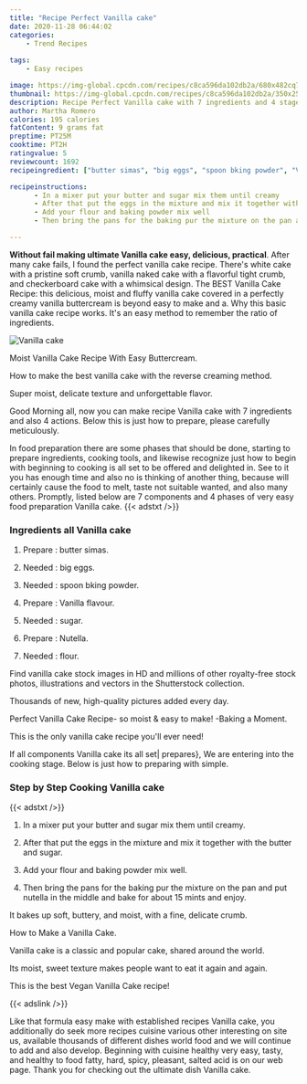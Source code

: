 ```yaml
---
title: "Recipe Perfect Vanilla cake"
date: 2020-11-28 06:44:02
categories:
    - Trend Recipes
    
tags:
    - Easy recipes

image: https://img-global.cpcdn.com/recipes/c8ca596da102db2a/680x482cq70/vanilla-cake-recipe-main-photo.jpg
thumbnail: https://img-global.cpcdn.com/recipes/c8ca596da102db2a/350x250cq70/vanilla-cake-recipe-main-photo.jpg
description: Recipe Perfect Vanilla cake with 7 ingredients and 4 stages of easy cooking.
author: Martha Romero
calories: 195 calories
fatContent: 9 grams fat
preptime: PT25M
cooktime: PT2H
ratingvalue: 5
reviewcount: 1692
recipeingredient: ["butter simas", "big eggs", "spoon bking powder", "Vanilla flavour", "sugar", "Nutella", "flour"]

recipeinstructions: 
      - In a mixer put your butter and sugar mix them until creamy 
      - After that put the eggs in the mixture and mix it together with the butter and sugar 
      - Add your flour and baking powder mix well 
      - Then bring the pans for the baking pur the mixture on the pan and put nutella in the middle and bake for about 15 mints and enjoy

---
```




**Without fail making ultimate Vanilla cake easy, delicious, practical**. After many cake fails, I found the perfect vanilla cake recipe. There&#39;s white cake with a pristine soft crumb, vanilla naked cake with a flavorful tight crumb, and checkerboard cake with a whimsical design. The BEST Vanilla Cake Recipe: this delicious, moist and fluffy vanilla cake covered in a perfectly creamy vanilla buttercream is beyond easy to make and a. Why this basic vanilla cake recipe works. It&#39;s an easy method to remember the ratio of ingredients.


![Vanilla cake](https://img-global.cpcdn.com/recipes/c8ca596da102db2a/680x482cq70/vanilla-cake-recipe-main-photo.jpg "Vanilla cake")



Moist Vanilla Cake Recipe With Easy Buttercream.

How to make the best vanilla cake with the reverse creaming method.

Super moist, delicate texture and unforgettable flavor.


Good Morning all, now you can make recipe Vanilla cake with 7 ingredients and also 4 actions. Below this is just how to prepare, please carefully meticulously.

In food preparation there are some phases that should be done, starting to prepare ingredients, cooking tools, and likewise recognize just how to begin with beginning to cooking is all set to be offered and delighted in. See to it you has enough time and also no is thinking of another thing, because will certainly cause the food to melt, taste not suitable wanted, and also many others. Promptly, listed below are 7 components and 4 phases of very easy food preparation Vanilla cake.
{{< adstxt />}}

### Ingredients all Vanilla cake


1. Prepare  : butter simas.

1. Needed  : big eggs.

1. Needed  : spoon bking powder.

1. Prepare  : Vanilla flavour.

1. Needed  : sugar.

1. Prepare  : Nutella.

1. Needed  : flour.


Find vanilla cake stock images in HD and millions of other royalty-free stock photos, illustrations and vectors in the Shutterstock collection.

Thousands of new, high-quality pictures added every day.

Perfect Vanilla Cake Recipe- so moist &amp; easy to make! -Baking a Moment.

This is the only vanilla cake recipe you&#39;ll ever need!


If all components Vanilla cake its all set| prepares}, We are entering into the cooking stage. Below is just how to preparing with simple.

### Step by Step Cooking Vanilla cake

{{< adstxt />}}


1. In a mixer put your butter and sugar mix them until creamy.



1. After that put the eggs in the mixture and mix it together with the butter and sugar.



1. Add your flour and baking powder mix well.



1. Then bring the pans for the baking pur the mixture on the pan and put nutella in the middle and bake for about 15 mints and enjoy.




It bakes up soft, buttery, and moist, with a fine, delicate crumb.

How to Make a Vanilla Cake.

Vanilla cake is a classic and popular cake, shared around the world.

Its moist, sweet texture makes people want to eat it again and again.

This is the best Vegan Vanilla Cake recipe!


{{< adslink />}}

Like that formula easy make with established recipes Vanilla cake, you additionally do seek more recipes cuisine various other interesting on site us, available thousands of different dishes world food and we will continue to add and also develop. Beginning with cuisine healthy very easy, tasty, and healthy to food fatty, hard, spicy, pleasant, salted acid is on our web page. Thank you for checking out the ultimate dish Vanilla cake.
